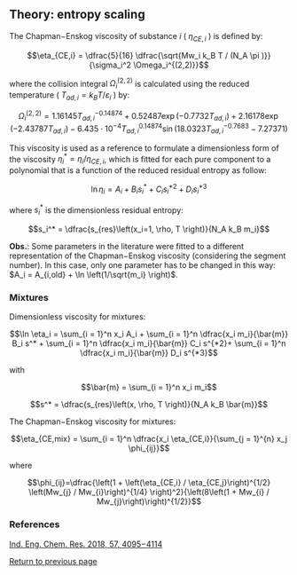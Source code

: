 ## Theory: entropy scaling

The Chapman−Enskog viscosity of substance $i$ ( $\eta_{CE,i}$ ) is defined by:

```math
\eta_{CE,i} = \dfrac{5}{16} \dfrac{\sqrt{Mw_i k_B T / (N_A \pi )}}{\sigma_i^2 \Omega_i^{(2,2)}}
```
where the collision integral $\Omega_i^{(2,2)}$ is calculated using the reduced temperature ( $T_{ad,i}=k_B T / \varepsilon_i$ ) by:

```math
    \Omega_i^{(2,2)} = 1.16145 T_{ad,i}^{- 0.14874} + 0.52487 \exp(-0.7732 T_{ad,i}) + 2.16178 \exp(-2.43787 T_{ad,i}) -6.435\cdot 10^{-4}  T_{ad,i}^{0.14874}  \sin(18.0323  T_{ad,i}^{-0.7683} - 7.27371)
```

This viscosity is used as a reference to formulate a dimensionless form of the viscosity $\eta_{i}^{*}=\eta_{i}/\eta_{CE,i}$, which is fitted for each pure component to a polynomial that is a function of the reduced residual entropy as follow:

```math
\ln \eta_i = A_i + B_i s_i^* + C_i s_i^{*2}+ D_i s_i^{*3}
```

where $s_i^*$ is the dimensionless residual entropy:

```math
s_i^* = \dfrac{s_{res}\left(x_i=1, \rho, T \right)}{N_A k_B m_i}
```

**Obs.**: Some parameters in the literature were fitted to a different representation of the Chapman−Enskog viscosity (considering the segment number). In this case, only one parameter has to be changed in this way: $A_i = A_{i,old} + \ln \left(1/\sqrt{m_i} \right)$.

### Mixtures
Dimensionless viscosity for mixtures:
```math
\ln \eta_i = \sum_{i = 1}^n x_i A_i + \sum_{i = 1}^n \dfrac{x_i m_i}{\bar{m}} B_i s^* + \sum_{i = 1}^n \dfrac{x_i m_i}{\bar{m}} C_i s^{*2}+ \sum_{i = 1}^n \dfrac{x_i m_i}{\bar{m}} D_i s^{*3}
```

with

```math
\bar{m} = \sum_{i = 1}^n x_i m_i
```
```math
s^* = \dfrac{s_{res}\left(x, \rho, T \right)}{N_A k_B \bar{m}}
```

The Chapman−Enskog viscosity for mixtures:
```math
\eta_{CE,mix} = \sum_{i = 1}^n \dfrac{x_i \eta_{CE,i}}{\sum_{j = 1}^{n} x_j \phi_{ij}}
```

where

```math
\phi_{ij}=\dfrac{\left(1 + \left(\eta_{CE,i} / \eta_{CE,j}\right)^{1/2} \left(Mw_{j} / Mw_{i}\right)^{1/4}  \right)^2}{\left(8\left(1 + Mw_{i} / Mw_{j}\right)\right)^{1/2}}
```

### References
[Ind. Eng. Chem. Res. 2018, 57, 4095−4114](https://pubs.acs.org/doi/full/10.1021/acs.iecr.7b04871)

[Return to previous page](https://github.com/estebancea/epcsaftpy/tree/main/docs)

